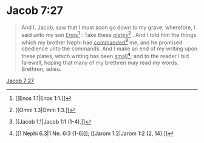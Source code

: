 # Jacob 7:27

> And I, Jacob, saw that I must soon go down to my grave; wherefore, I said unto my son <u>Enos</u>[^a] : Take these <u>plates</u>[^b] . And I told him the things which my brother Nephi had <u>commanded</u>[^c] me, and he promised obedience unto the commands. And I make an end of my writing upon these plates, which writing has been <u>small</u>[^d]; and to the reader I bid farewell, hoping that many of my brethren may read my words. Brethren, adieu.

[Jacob 7:27](https://www.churchofjesuschrist.org/study/scriptures/bofm/jacob/7?lang=eng&id=p27#p27)


[^a]: [[Enos 1.1|Enos 1:1.]]
[^b]: [[Omni 1.3|Omni 1:3.]]
[^c]: [[Jacob 1.1|Jacob 1:1 (1-4).]]
[^d]: [[1 Nephi 6.3|1 Ne. 6:3 (1-6)]]; [[Jarom 1.2|Jarom 1:2 (2, 14).]]
